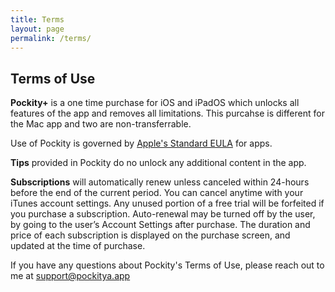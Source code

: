```yaml
---
title: Terms
layout: page
permalink: /terms/
---
```


## Terms of Use

**Pockity+** is a one time purchase for iOS and iPadOS which unlocks all features of the app and removes all limitations. This purcahse is different for the Mac app and two are non-transferrable. 

Use of Pockity is governed by [Apple's Standard EULA](https://www.apple.com/legal/internet-services/itunes/dev/stdeula/) for apps.

**Tips** provided in Pockity do no unlock any additional content in the app. 

**Subscriptions** will automatically renew unless canceled within 24-hours before the end of the current period. You can cancel anytime with your iTunes account settings. Any unused portion of a free trial will be forfeited if you purchase a subscription. Auto-renewal may be turned off by the user, by going to the user’s Account Settings after purchase. The duration and price of each subscription is displayed on the purchase screen, and updated at the time of purchase. 

If you have any questions about Pockity's Terms of Use, please reach out to me at [support@pockitya.app](mailto:support@pockity.app)